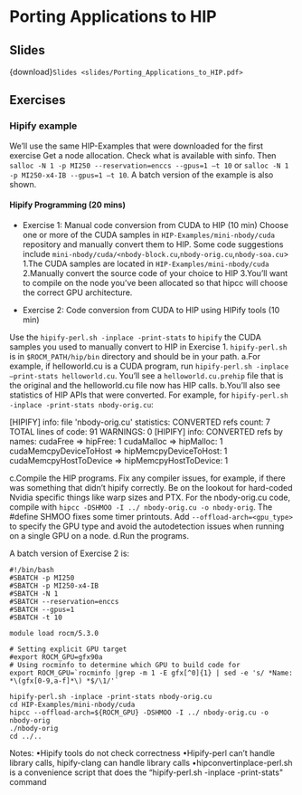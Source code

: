 # Porting Applications to HIP

## Slides

{download}`Slides <slides/Porting_Applications_to_HIP.pdf>`

## Exercises

### Hipify example

We’ll use the same HIP-Examples that were downloaded for the first exercise
Get a node allocation. Check what is available with sinfo. Then `salloc -N 1 -p MI250 --reservation=enccs --gpus=1 –t 10` or `salloc -N 1 -p MI250-x4-IB --gpus=1 –t 10`. A batch version of the example is also shown.

#### Hipify Programming (20 mins)

* Exercise 1: Manual code conversion from CUDA to HIP (10 min)
Choose one or more of the CUDA samples in `HIP-Examples/mini-nbody/cuda` repository and manually convert them to HIP. Some code suggestions include `mini-nbody/cuda/<nbody-block.cu`,`nbody-orig.cu`,`nbody-soa.cu`>
1.The CUDA samples are located in `HIP-Examples/mini-nbody/cuda`
2.Manually convert the source code of your choice to HIP 
3.You’ll want to compile on the node you’ve been allocated so that hipcc will choose the correct GPU architecture.

* Exercise 2: Code conversion from CUDA to HIP using HIPify tools (10 min)

Use the `hipify-perl.sh -inplace -print-stats` to `hipify` the CUDA samples you used to manually convert to HIP in Exercise 1. `hipify-perl.sh` is in `$ROCM_PATH/hip/bin` directory and should be in your path.
a.For example, if helloworld.cu is a CUDA program, run `hipify-perl.sh -inplace –print-stats helloworld.cu`. You’ll see a `helloworld.cu.prehip` file that is the original and the helloworld.cu file now has HIP calls.
b.You’ll also see statistics of HIP APIs that were converted. For example, for `hipify-perl.sh -inplace -print-stats nbody-orig.cu`:

[HIPIFY] info: file 'nbody-orig.cu' statistics:
  CONVERTED refs count: 7
    TOTAL lines of code: 91
  WARNINGS: 0
  [HIPIFY] info: CONVERTED refs by names:
    cudaFree => hipFree: 1
  cudaMalloc => hipMalloc: 1
    cudaMemcpyDeviceToHost => hipMemcpyDeviceToHost: 1
  cudaMemcpyHostToDevice => hipMemcpyHostToDevice: 1
  
  c.Compile the HIP programs. Fix any compiler issues, for example, if there was something that didn’t hipify correctly. Be on the lookout for hard-coded Nvidia specific things like warp sizes and PTX.
  For the nbody-orig.cu code, compile with `hipcc -DSHMOO -I ../ nbody-orig.cu -o nbody-orig`.  The #define SHMOO fixes some timer printouts. Add `--offload-arch=<gpu_type>` to specify the GPU type and avoid the autodetection issues when running on a single GPU on a node.
  d.Run the programs.
  
  A batch version of Exercise 2 is:
  ```
  #!/bin/bash
  #SBATCH -p MI250
  #SBATCH -p MI250-x4-IB
  #SBATCH -N 1
  #SBATCH --reservation=enccs
  #SBATCH --gpus=1
  #SBATCH -t 10
  
  module load rocm/5.3.0
  
  # Setting explicit GPU target
  #export ROCM_GPU=gfx90a
  # Using rocminfo to determine which GPU to build code for
  export ROCM_GPU=`rocminfo |grep -m 1 -E gfx[^0]{1} | sed -e 's/ *Name: *\(gfx[0-9,a-f]*\) *$/\1/'`
  
  hipify-perl.sh -inplace -print-stats nbody-orig.cu
  cd HIP-Examples/mini-nbody/cuda
  hipcc --offload-arch=${ROCM_GPU} -DSHMOO -I ../ nbody-orig.cu -o nbody-orig
  ./nbody-orig
  cd ../..
  ```
  
  Notes:
  •Hipify tools do not check correctness 
  •Hipify-perl can’t handle library calls, hipify-clang can handle library calls
  •hipconvertinplace-perl.sh is a convenience script that does the “hipify-perl.sh -inplace -print-stats" command
  
  
  
  
